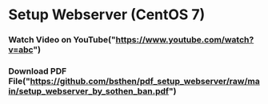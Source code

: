# Setup Webserver (CentOS 7)

### Watch Video on YouTube("https://www.youtube.com/watch?v=abc")

### Download PDF File("https://github.com/bsthen/pdf_setup_webserver/raw/main/setup_webserver_by_sothen_ban.pdf")
